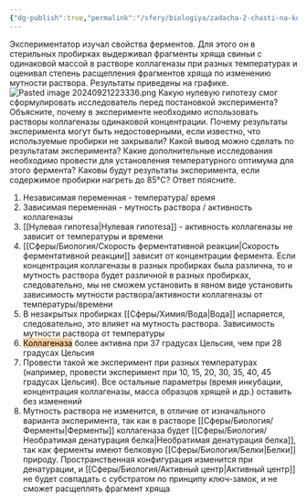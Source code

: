 ```yaml
---
{"dg-publish":true,"permalink":"/sfery/biologiya/zadacha-2-chasti-na-kollagenazu-nulevaya-gipoteza/","tags":["Общаябиология"]}
---
```


Экспериментатор изучал свойства ферментов. Для этого он в стерильных пробирках выдерживал фрагменты хряща свиньи с одинаковой массой в растворе коллагеназы при разных температурах и оценивал степень расщепления фрагментов хряща по изменению мутности раствора. Результаты приведены на графике.
![Pasted image 20240921223336.png](/img/user/%D0%90%D1%80%D1%85%D0%B8%D0%B2/%D0%9A%D1%8D%D1%88/Pasted%20image%2020240921223336.png)
Какую нулевую гипотезу смог сформулировать исследователь перед постановкой эксперимента? Объясните, почему в эксперименте необходимо использовать растворы коллагеназы одинаковой концентрации. Почему результаты эксперимента могут быть недостоверными, если известно, что используемые пробирки не закрывали? Какой вывод можно сделать по результатам эксперимента? Какие дополнительные исследования необходимо провести для установления температурного оптимума для этого фермента? Каковы будут результаты эксперимента, если содержимое пробирки нагреть до 85°С? Ответ поясните.
1. Независимая переменная - температура/ время
2. Зависимая переменная - мутность раствора / активность коллагеназы
3. [[Нулевая гипотеза\|Нулевая гипотеза]] - активность коллагеназы не зависит от температуры и времени
4. [[Сферы/Биология/Скорость ферментативной реакции\|Скорость ферментативной реакции]] зависит от концентрации фермента. Если концентрация коллагеназы в разных пробирках была различна, то и мутность раствора будет различной в разных пробирках, следовательно, мы не сможем установить в явном виде установить зависимость мутности раствора/активности коллагеназы от температуры/времени
5. В незакрытых пробирках [[Сферы/Химия/Вода\|Вода]] испаряется, следовательно, это влияет на мутность раствора. Зависимость мутности раствора от температуры 
6. <mark style="background: #FFB86CA6;">Коллагеназа</mark> более активна при 37 градусах Цельсия, чем при 28 градусах Цельсия
7. Провести такой же эксперимент при разных температурах (например, провести эксперимент при 10, 15, 20, 30, 35, 40, 45 градусах Цельсия). Все остальные параметры (время инкубации, концентрация коллагеназы, масса образцов хрящей и др.) оставить без изменений
8. Мутность раствора не изменится, в отличие от изначального варианта эксперимента, так как в растворе [[Сферы/Биология/Ферменты\|Ферменты]] коллагеназа будет [[Сферы/Биология/Необратимая денатурация белка\|Необратимая денатурация белка]], так как ферменты имеют белковую [[Сферы/Биология/Белки\|Белки]] природу. Пространственная конфигурация изменится при денатурации, и [[Сферы/Биология/Активный центр\|Активный центр]] не будет совпадать с субстратом по принципу ключ-замок, и не сможет расщеплять фрагмент хряща